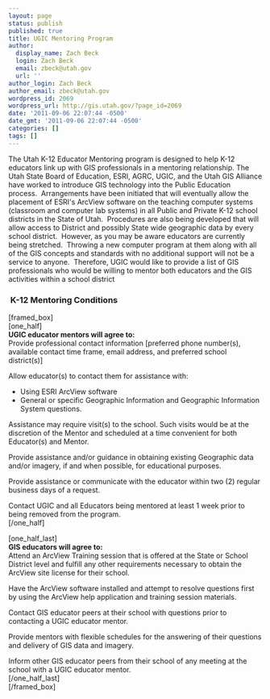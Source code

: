 ```yaml
---
layout: page
status: publish
published: true
title: UGIC Mentoring Program
author:
  display_name: Zach Beck
  login: Zach Beck
  email: zbeck@utah.gov
  url: ''
author_login: Zach Beck
author_email: zbeck@utah.gov
wordpress_id: 2069
wordpress_url: http://gis.utah.gov/?page_id=2069
date: '2011-09-06 22:07:44 -0500'
date_gmt: '2011-09-06 22:07:44 -0500'
categories: []
tags: []
---
```

<p>The Utah K-12 Educator Mentoring program is designed to help K-12 educators link up with GIS professionals in a mentoring relationship. The Utah State Board of Education, ESRI, AGRC, UGIC, and the Utah GIS Alliance have worked to introduce GIS technology into the Public Education process.  Arrangements have been initiated that will eventually allow the placement of ESRI's ArcView software on the teaching computer systems (classroom and computer lab systems) in all Public and Private K-12 school districts in the State of Utah.  Procedures are also being developed that will allow access to District and possibly State wide geographic data by every school district.  However, as you may be aware educators are currently being stretched.  Throwing a new computer program at them along with all of the GIS concepts and standards with no additional support will not be a service to anyone.  Therefore, UGIC would like to provide a list of GIS professionals who would be willing to mentor both educators and the GIS activities within a school district</p>
<h3> K-12 Mentoring Conditions</h3>
<p>[framed_box]<br />
[one_half]<br />
<strong>UGIC educator mentors will agree to:</strong><br />
Provide professional contact information [preferred phone number(s), available contact time frame, email address, and preferred school district(s)]</p>
<p>Allow educator(s) to contact them for assistance with:</p>
<ul>
<li>Using ESRI ArcView software</li>
<li>General or specific Geographic Information and Geographic Information System questions.</li>
</ul>
<p>Assistance may require visit(s) to the school. Such visits would be at the discretion of the Mentor and scheduled at a time convenient for both Educator(s) and Mentor.</p>
<p>Provide assistance and/or guidance in obtaining existing Geographic data and/or imagery, if and when possible, for educational purposes.</p>
<p>Provide assistance or communicate with the educator within two (2) regular business days of a request.</p>
<p>Contact UGIC and all Educators being mentored at least 1 week prior to being removed from the program.<br />
[/one_half]</p>
<p>[one_half_last]<br />
<strong>GIS educators will agree to:</strong><br />
Attend an ArcView Training session that is offered at the State or School District level and fulfill any other requirements necessary to obtain the ArcView site license for their school.</p>
<p>Have the ArcView software installed and attempt to resolve questions first by using the ArcView help application and training session materials.</p>
<p>Contact GIS educator peers at their school with questions prior to contacting a UGIC educator mentor.</p>
<p>Provide mentors with flexible schedules for the answering of their questions and delivery of GIS data and imagery.</p>
<p>Inform other GIS educator peers from their school of any meeting at the school with a UGIC educator mentor.<br />
[/one_half_last]<br />
[/framed_box]</p>
